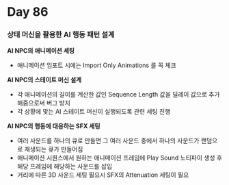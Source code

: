 # Day 86

### 상태 머신을 활용한 AI 행동 패턴 설계

**AI NPC의 애니메이션 세팅**

- 애니메이션 임포트 시에는 Import Only Animations 를 꼭 체크

**AI NPC의 스테이트 머신 설계**

- 각 애니메이션의 길이를 계산한 값인 Sequence Length 값을 딜레이 값으로 추가해줌으로써 버그 방지
- 각 상황에 맞는 AI 스테이트 머신이 실행되도록 관련 세팅 진행

**AI NPC의 행동에 대응하는 SFX 세팅**

- 여러 사운드를 하나의 큐로 만들면 그 여러 사운드 중에서 하나의 사운드가 랜덤으로 재생되는 큐가 만들어짐
- 애니메이션 시퀀스에서 원하는 애니메이션 프레임에 Play Sound 노티파이 생성 후 해당 프레임에 해당하는 사운드를 삽입
- 거리에 따른 3D 사운드 세팅 필요시 SFX의 Attenuation 세팅이 필요

